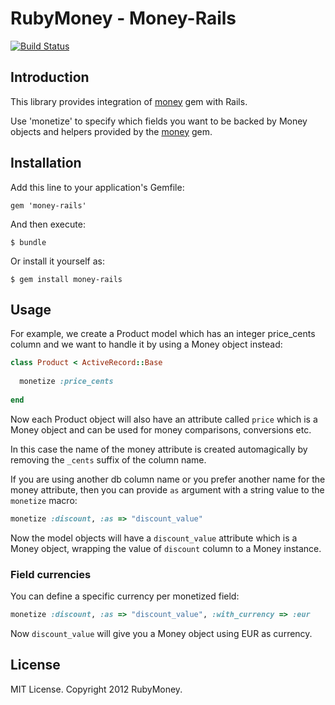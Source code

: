 # RubyMoney - Money-Rails

[![Build Status](https://secure.travis-ci.org/RubyMoney/money-rails.png?branch=master)](http://travis-ci.org/RubyMoney/money-rails)

## Introduction

This library provides integration of [money](http://github.com/Rubymoney/money) gem with Rails.

Use 'monetize' to specify which fields you want to be backed by
Money objects and helpers provided by the [money](http://github.com/Rubymoney/money)
gem.

## Installation

Add this line to your application's Gemfile:

    gem 'money-rails'

And then execute:

    $ bundle

Or install it yourself as:

    $ gem install money-rails


## Usage

For example, we create a Product model which has an integer price_cents column
and we want to handle it by using a Money object instead:

```ruby
class Product < ActiveRecord::Base
  
  monetize :price_cents
  
end
```

Now each Product object will also have an attribute called ```price``` which
is a Money object and can be used for money comparisons, conversions etc.

In this case the name of the money attribute is created automagically by removing the
```_cents``` suffix of the column name. 

If you are using another db column name or you prefer another name for the
money attribute, then you can provide ```as``` argument with a string
value to the ```monetize``` macro:

```ruby
monetize :discount, :as => "discount_value"
```

Now the model objects will have a ```discount_value``` attribute which
is a Money object, wrapping the value of ```discount``` column to a
Money instance.

### Field currencies

You can define a specific currency per monetized field:

```ruby
monetize :discount, :as => "discount_value", :with_currency => :eur
```

Now ```discount_value``` will give you a Money object using EUR as
currency.

## License

MIT License. Copyright 2012 RubyMoney.

